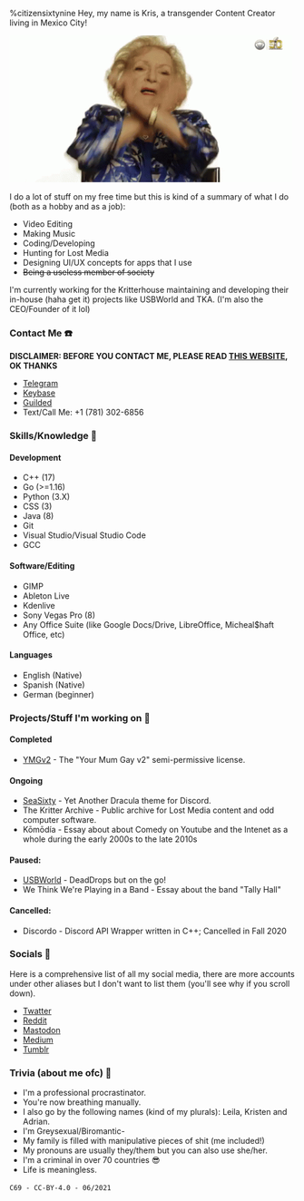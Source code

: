 %citizensixtynine
Hey, my name is Kris, a transgender Content Creator living in Mexico City!

![bingus](ast/dab.gif)

I do a lot of stuff on my free time but this is kind of a summary of what I do (both as a hobby and as a job):

+ Video Editing
+ Making Music
+ Coding/Developing
+ Hunting for Lost Media
+ Designing UI/UX concepts for apps that I use
+ ~~Being a useless member of society~~

I'm currently working for the Kritterhouse maintaining and developing their in-house (haha get it) projects like USBWorld and TKA. (I'm also the CEO/Founder of it lol)

### Contact Me ☎️
**DISCLAIMER: BEFORE YOU CONTACT ME, PLEASE READ [THIS WEBSITE](http://c69.uk/b4ucm), OK THANKS**

+ [Telegram](https://t.me/citizensixtynine)
+ [Keybase](https://keybase.io/kamikodev)
+ [Guilded](https://www.guilded.gg/citizensixtynine)
+ Text/Call Me: +1 (781) 302-6856

### Skills/Knowledge 🔧
#### Development
- C++ (17)
- Go (>=1.16)
- Python (3.X)
- CSS (3)
- Java (8)
- Git
- Visual Studio/Visual Studio Code
- GCC

#### Software/Editing
- GIMP
- Ableton Live
- Kdenlive
- Sony Vegas Pro (8)
- Any Office Suite (like Google Docs/Drive, LibreOffice, Micheal$haft Office, etc)

#### Languages
- English (Native)
- Spanish (Native)
- German (beginner)

### Projects/Stuff I'm working on 🚧
#### Completed
- [YMGv2](https://github.com/CITIZENSIXTYNINE/YMGv2) - The "Your Mum Gay v2" semi-permissive license.

#### Ongoing
- [SeaSixty](https://github.com/CITIZENSIXTYNINE/SeaSixty) - Yet Another Dracula theme for Discord.
- The Kritter Archive - Public archive for Lost Media content and odd computer software.
- Kōmōdía - Essay about about Comedy on Youtube and the Intenet as a whole during the early 2000s to the late 2010s

#### Paused:
- [USBWorld](http://c69.uk/usbworld) - DeadDrops but on the go!
- We Think We're Playing in a Band - Essay about the band "Tally Hall"

#### Cancelled:
- Discordo - Discord API Wrapper written in C++; Cancelled in Fall 2020

### Socials 🤡
Here is a comprehensive list of all my social media, there are more accounts under other aliases but I don't want to list them (you'll see why if you scroll down).

+ [Twatter](https://twitter.com/kindapale)
+ [Reddit](https://reddit.com/u/l31la)
+ [Mastodon](https://skrt.social/@citizensixtynine)
+ [Medium](https://medium.com/@citizensixtynine)
+ [Tumblr](https://mexicanmcflurry.tumblr.com)

### Trivia (about me ofc) 🎉
- I'm a professional procrastinator.
- You're now breathing manually.
- I also go by the following names (kind of my plurals): Leila, Kristen and Adrian.
- I'm Greysexual/Biromantic-
- My family is filled with manipulative pieces of shit (me included!)
- My pronouns are usually they/them but you can also use she/her.
- I'm a criminal in over 70 countries 😎
- Life is meaningless.

`C69 - CC-BY-4.0 - 06/2021`

